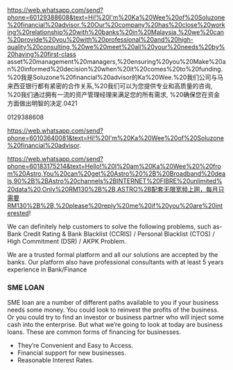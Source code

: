 https://web.whatsapp.com/send?phone=60129388608&text=Hi!%20I'm%20Ka%20Wee%20of%20Soluzone%20financial%20advisor.%20Our%20company%20has%20close%20working%20relationship%20with%20banks%20in%20Malaysia,%20we%20can%20provide%20you%20with%20professional%20and%20high-quality%20consulting,%20we%20meet%20all%20your%20needs%20by%20having%20first-class asset%20management%20managers,%20ensuring%20you%20Make%20an%20informed%20decision%20when%20it%20comes%20to%20funding.%20我是Soluzone%20financial%20advisor的Ka%20Wee.%20我们公司与马来西亚银行都有紧密的合作关系,%20我们可以为您提供专业和高质量的咨询, %20我们通过拥有一流的资产管理经理来满足您的所有需求, %20确保您在资金方面做出明智的决定.0421



 0129388608

https://web.whatsapp.com/send?phone=60103640081&text=Hi!%20I'm%20Ka%20Wee%20of%20Soluzone%20financial%20advisor.

https://web.whatsapp.com/send?phone=60183175214&text=Hello!%20I%20am%20Ka%20Wee%20%20from%20Astro,You%20can%20get%20Astro%20%2B%20Broadband%20deals,90%2B%2BAstro%20channels%2BINTERNET%20FIBRE%20unlimited%20data%20,Only%20RM130%2B%2B,ASTRO%2B配套无限宽频上网，每月只需要RM130%2B%2B,%20please%20reply%20me%20if%20you%20are%20interested!


We can definitely help customers to solve the following problems, such as-Bank Credit Rating & Bank Blacklist (CCRIS) / Personal Blacklist (CTOS) / High Commitment (DSR) / AKPK Problem.



We are a trusted formal platform and all our solutions are accepted by the banks.
Our platform also have  professional consultants with at least 5 years experience in Bank/Finance

### SME LOAN

SME loan are a number of different paths available to you if your business needs some money. You could look to reinvest the profits of the business. Or you could try to find an investor or business partner who will inject some cash into the enterprise. But what we’re going to look at today are business loans. These are common forms of financing for businesses.

-   They’re Convenient and Easy to Access.
-   Financial support for new businesses.
-   Reasonable Interest Rates.